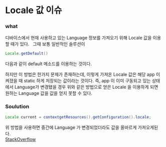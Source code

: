 # Locale 값 이슈  
### what  
디바이스에서 현재 사용하고 있는 Language 정보를 가져오기 위해 Locale 값을 이용할 때가 있다.  
그때 보통 일반적인 솔루션이  
~~~java
Locale.getDefault()
~~~
다음과 같이 default 메소드를 이용하는 것이다.  
  
하지만 이 방법은 한가지 문제가 존재하는데, 이렇게 가져온 Locale 값은 해당 app 이 켜졌을 때 static 하게 저장되는 값이라는 것이다. 즉, app 이 이미 구동되고 있는 상태에서 Language가 변경됐을 경우 위와 같은 방법으로 얻은 Locale 을 이용하게 되면 원하는 Language 값을 값을 얻지 못할 수 있다.  
  
  
### Soulution
~~~java
Locale current = contextgetResources().getConfiguration().locale;
~~~
위 방법을 사용하면 중간에 Language 가 변경되었더라도 값을 올바르게 가져오게된다.  
[StackOverflow](https://stackoverflow.com/questions/14389349/android-get-current-locale-not-default)
